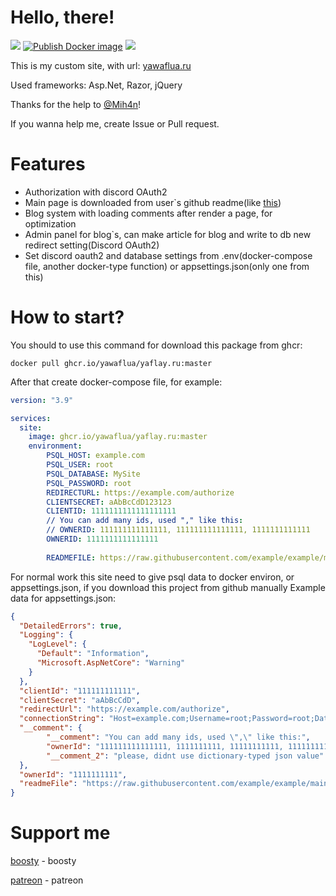 # Hello, there!
[![](https://img.shields.io/website?url=https%3A%2F%2Fyawaflua.ru)](https://yawaflua.ru)
[![Publish Docker image](https://github.com/yawaflua/yaflay.ru/actions/workflows/docker-image.yml/badge.svg)](https://github.com/yawaflua/yaflay.ru/actions/workflows/docker-image.yml)
![](https://img.shields.io/github/license/yawaflua/yaflay.ru)

This is my custom site, with url: [yawaflua.ru](https://yawaflua.ru/)

Used frameworks: Asp.Net, Razor, jQuery

Thanks for the help to [@Mih4n](https://github.com/Mih4n)!

If you wanna help me, create Issue or Pull request.

# Features
- Authorization with discord OAuth2
- Main page is downloaded from user`s github readme(like [this](https://github.com/yawaflua/yawaflua))
- Blog system with loading comments after render a page, for optimization
- Admin panel for blog`s, can make article for blog and write to db new redirect setting(Discord OAuth2)
- Set discord oauth2 and database settings from .env(docker-compose file, another docker-type function) or appsettings.json(only one from this)

# How to start?
You should to use this command for download this package from ghcr:
```cli
docker pull ghcr.io/yawaflua/yaflay.ru:master
```
After that create docker-compose file, for example:
```yml
version: "3.9"

services: 
  site:
    image: ghcr.io/yawaflua/yaflay.ru:master
    environment:
        PSQL_HOST: example.com
        PSQL_USER: root
        PSQL_DATABASE: MySite
        PSQL_PASSWORD: root
        REDIRECTURL: https://example.com/authorize
        CLIENTSECRET: aAbBcCdD123123
        CLIENTID: 1111111111111111111
        // You can add many ids, used "," like this:
        // OWNERID: 111111111111111, 111111111111111, 1111111111111
        OWNERID: 1111111111111111
        
        READMEFILE: https://raw.githubusercontent.com/example/example/main/README.md
```
For normal work this site need to give psql data to docker environ, or appsettings.json, if you download this project from github manually
Example data for appsettings.json:
```json
{
  "DetailedErrors": true,
  "Logging": {
    "LogLevel": {
      "Default": "Information",
      "Microsoft.AspNetCore": "Warning"
    }
  },
  "clientId": "111111111111",
  "clientSecret": "aAbBcCdD",
  "redirectUrl": "https://example.com/authorize",
  "connectionString": "Host=example.com;Username=root;Password=root;Database=MySite;",
  "__comment": {
        "__comment": "You can add many ids, used \",\" like this:",
        "ownerId": "111111111111111, 1111111111, 11111111111, 1111111111111",
        "__comment_2": "please, didnt use dictionary-typed json value"
  },
  "ownerId": "1111111111",
  "readmeFile": "https://raw.githubusercontent.com/example/example/main/README.md"
}
```
# Support me
[boosty](https://yawaflua.ru/boosty) - boosty

[patreon](https://yawaflua.ru/patreon) - patreon
